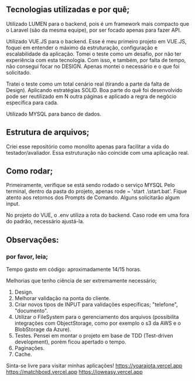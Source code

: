 ## Tecnologias utilizadas e por quê;
Utilizado LUMEN para o backend, pois é um framework mais compacto que o Laravel (são da mesma equipe), por ser focado apenas para fazer API. 

Utilizado VUE.JS para o backend. Esse é meu primeiro projeto em VUE.JS, foquei em entender o máximo da estruturação, configuração e escalabilidade da aplicação. Tomei o teste como um desafio, por não ter experiência com esta tecnologia. Com isso, e também, por falta de tempo, não consegui focar no DESIGN. Apenas montei o necessário e o que foi solicitado.

Tratei o teste como um total cenário real (tirando a parte da falta de Design). Aplicando estratégias SOLID. Boa parte do quê foi desenvolvido pode ser reutilizado em N outra páginas e aplicado a regra de negócio específica para cada.

Utilizado MYSQL para banco de dados. 

## Estrutura de arquivos;
Criei esse repositório como monolito apenas para facilitar a vida do testador/avaliador. Essa estruturação não coincide com uma aplicação real.

## Como rodar;
Primeiramente, verifique se está sendo rodado o serviço MYSQL
Pelo terminal, dentro da pasta do projeto, apenas rode ~ 'start .\start.bat'.
Fique atento aos retornos dos Prompts de Comando. Alguns solicitarão algum input.

No projeto do VUE, o .env utiliza a rota do backend. Caso rode em uma fora do padrão, necessário ajustá-la.

## Observações:
### por favor, leia;

Tempo gasto em código: aproximadamente 14/15 horas.

Melhorias que tenho ciência de ser extremamente necessário; 
1. Design.
2. Melhorar validação na ponta do cliente.
3. Criar novos tipos de INPUT para validações específicas; "telefone", "documento".
4. Utilizar o FileSystem para o gerenciamento dos arquivos (possibilita integrações com ObjectStorage, como por exemplo o s3 da AWS e o BlobStorage da Azure).
5. Testes. Pensei em montar o projeto em base de TDD (Test-driven development), porém ficou apertado o tempo.
6. Paginações.
7. Cache.

Sinta-se livre para visitar minhas aplicações!
https://yoarajota.vercel.app
https://matchboxd.vercel.app
https://ioweasy.vercel.app